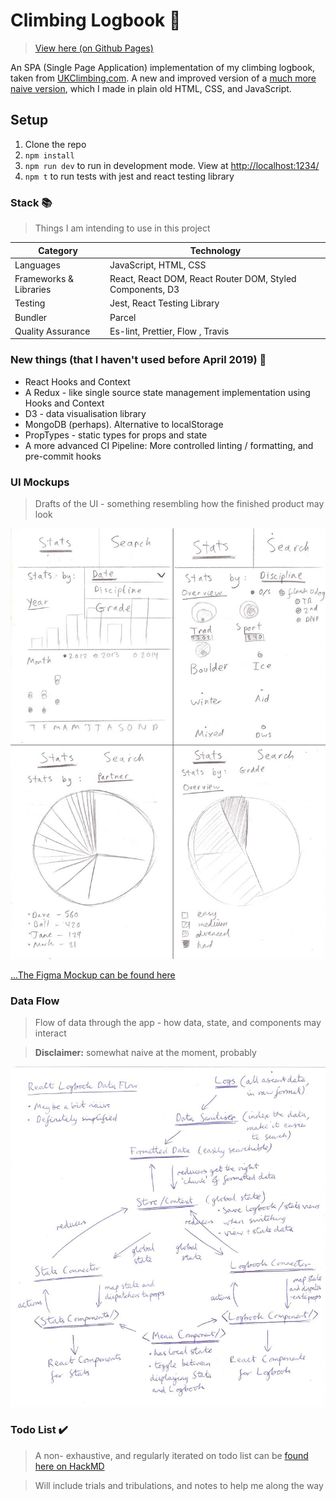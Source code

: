 # Climbing Logbook :mount_fuji:
> [View here (on Github Pages)](https://mr-bagglesworth.github.io/ReactLogbook/)

An SPA (Single Page Application) implementation of my climbing logbook, taken from [UKClimbing.com](https://www.ukclimbing.com/logbook/showlog.php?id=152526). A new and improved version of a [much more naive version](https://github.com/mr-bagglesworth/climbing-logbook), which I made in plain old HTML, CSS, and JavaScript.

## Setup
1. Clone the repo
2. `npm install`
3. `npm run dev` to run in development mode. View at [http://localhost:1234/](http://localhost:1234/)
4. `npm t` to run tests with jest and react testing library

### Stack :books:
> Things I am intending to use in this project

| **Category**           | **Technology**                                                                            |
|------------------------|-------------------------------------------------------------------------------------------|
| Languages              | JavaScript, HTML, CSS                                                                     |
| Frameworks & Libraries | React, React DOM, React Router DOM, Styled Components, D3                                 |
| Testing                | Jest, React Testing Library                                                               |
| Bundler                | Parcel                                                                                    |
| Quality Assurance      | Es-lint, Prettier, Flow     , Travis                                                      |


### New things (that I haven't used before April 2019) :hatching_chick:
- React Hooks and Context
- A Redux - like single source state management implementation using Hooks and Context
- D3 - data visualisation library
- MongoDB (perhaps). Alternative to localStorage
- PropTypes - static types for props and state
- A more advanced CI Pipeline: More controlled linting / formatting, and pre-commit hooks

### UI Mockups
> Drafts of the UI - something resembling how the finished product may look

![climbing logbook app](./logbook-stats-mockup.jpg "stats view mockup")

[...The Figma Mockup can be found here](https://www.figma.com/file/fErHEaT4Gk2u3kCLaTTOsjay/React-Logbook)

### Data Flow
> Flow of data through the app - how data, state, and components may interact

> **Disclaimer:** somewhat naive at the moment, probably

![data flow mockup](./react-logbook-dataflow.jpg "data flow")

### Todo List :heavy_check_mark:
> A non- exhaustive, and regularly iterated on todo list can be [found here on HackMD](https://hackmd.io/Y3lQWBxjRQio8KjlLFEZaw)

> Will include trials and tribulations, and notes to help me along the way